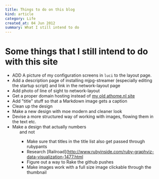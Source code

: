 ```yaml
--- 
title: Things to do on this blog
kind: article
category: Life
created_at: 04 Jun 2012
summary: What I still intend to do
---
```


# Some things that I still intend to do with this site #

* ADD A picture of my configuration screens in `luci` to the layout
  page.
* Add a description page of installing mjpg-streamer (especially
  editing the startup script) and link in the network-layout page
* Add photo of line of sight to network-layout
* Get a proper domain hosting instead of [my old athome.nl site](http://members.home.nl/pragtich)
* Add "title" stuff so that a Markdown image gets a caption
* Clean up the design 
* Make a new design with moe modern and cleaner look
* Devise a more structured way of working with images, flowing them in the text etc.
* Make a design that actually numbers <ol> and not <ul>
* Make sure that titles in the title list also get passed through rubypants
* Research
  [Railroad](http://www.rubyinside.com/ruby-graphviz-data-visualization-1477.html
* Figure out a way to Rake the github pushes
* Make images work with a full size image clickable through the thumbnail




